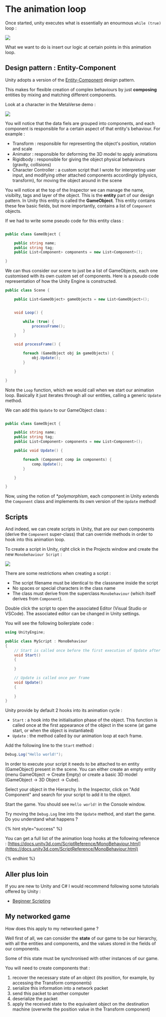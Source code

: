 # The animation loop

Once started, unity executes what is essentially an enourmous `while (true)` loop :

![](../graphics/animationloop.png)

What we want to do is insert our logic at certain points in this animation loop.

## Design pattern : Entity-Component

Unity adopts a version of the [Entity-Component](https://en.wikipedia.org/wiki/Entity_component_system) design pattern.

This makes for flexible creation of complex behaviours by just **composing** entities by mixing and matching different components.

Look at a character in the MetaVerse demo :

![](../graphics/components.png)

You will notice that the data fiels are grouped into components, and each component is responsible for a certain aspect of that entity's behaviour. For example :

- Transform : responsible for representing the object's position, rotation and scale
- Animator : responsible for deforming the 3D model to apply animations
- Rigidbody : responsible for giving the object physical behaviours (gravity, collisions)
- Character Controller : a custom script that I wrote for interpreting user input, and modifying other attached components accordingly (physics, transform), for moving the object around in the scene


You will notice at the top of the Inspector we can manage the name, visibilty, tags and layer of the object. This is the **entity** part of our design pattern. In Unity this entity is called the **GameObject**. This entity contains these few basic fields, but more importantly, contains a list of `Component` objects.

If we had to write some pseudo code for this entity class :

```c#

public class GameObject {

    public string name;
    public string tag;
    public List<Component> components = new List<Component>();

}

```


We can thus consider our scene to just be a list of GameObjects, each one customised with its own custom set of components. Here is a pseudo code representation of how the Unity Engine is constructed.

```c#
public class Scene {

    public List<GameObject> gameObjects = new List<GameObject>();


    void Loop() {

        while (true) {
            processFrame();
        }
    }

    void processFrame() {

        foreach (GameObject obj in gameObjects) {
            obj.Update();
        }

    }

}
```

Note the `Loop` function, which we would call when we start our animation loop. Basically it just iterates through all our entities, calling a generic `Update` method.

We can add this `Update` to our GameObject class :


```c#

public class GameObject {

    public string name;
    public string tag;
    public List<Component> components = new List<Component>();

    public void Update() {

        foreach (Component comp in components) {
            comp.Update();
        }

    }

}

```

Now, using the notion of **polymorphism*, each component in Unity extends the `Component` class and implements its own version of the `Update` method!

## Scripts

And indeed, we can create scripts in Unity, that are our own components (derive the `Component` super-class) that can override methods in order to hook into this animation loop. 

To create a script in Unity, right click in the Projects window and create the new `Monobehaviour Script` :

![](../graphics/create-script.png)

There are some restrictions when creating a script :

- The script filename must be identical to the classname inside the script
- No spaces or special characters in the class name
- The class must derive from the superclass `Monobehaviour` (which itself derives from `Component`).

Double click the script to open the associated Editor (Visual Studio or VSCode). The associated editor can be changed in Unity settings.

You will see the following boilerplate code :

```c#
using UnityEngine;

public class MyScript : MonoBehaviour
{
    // Start is called once before the first execution of Update after the MonoBehaviour is created
    void Start()
    {
        
    }

    // Update is called once per frame
    void Update()
    {
        
    }
}

```

Unity provide by default 2 hooks into its animation cycle :

- `Start` : a hook into the initialisation phase of the object. This function is called once at the first appearance of the object in the scene (at game start, or when the object is instantiated)
- `Update` : the method called by our animation loop at each frame.

Add the following line to the `Start` method :

```c#
Debug.Log("Hello world!");
```

In order to execute your script it needs to be attached to en entity (GameObject) present in the scene. You can either create an empty entity (menu GameObject -> Create Empty) or create a basic 3D model (GameObject -> 3D Object -> Cube).

Select your object in the Hierarchy. In the Inspector, click on "Add Component" and search for your script to add it to the object.

Start the game. You should see `Hello world!` in the Console window. 

Try moving the `Debug.Log` line into the `Update` method, and start the game. Do you understand what happens ?

{% hint style="success" %}

You can get a full list of the animation loop hooks at the following reference : [https://docs.unity3d.com/ScriptReference/MonoBehaviour.html](https://docs.unity3d.com/ScriptReference/MonoBehaviour.html)

{% endhint %}


## Aller plus loin

If you are new to Unity and C# I would recommend following some tutorials offered by Unity :

- [Beginner Scripting](https://learn.unity.com/project/beginner-gameplay-scripting?uv=6&courseId=5c61706dedbc2a324a9b022d)

## My networked game

How does this apply to my networked game ? 

Well first of all, we can consider the **state** of our game to be our hierarchy, with all the entities and components, and the values stored in the fields of our components.

Some of this state must be synchronised with other instances of our game.

You will need to create components that :
1. recover the necessary state of an object (its position, for example, by accessing the Transform components)
2. serialize this information into a network packet
3. send this packet to another computer
4. deserialize the packet
5. apply the received state to the equivalent object on the destination machine (overwrite the position value in the Transform component)

